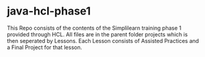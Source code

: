 # java-hcl-phase1

This Repo consists of the contents of the Simplilearn training phase 1 provided through HCL. All files are in the parent folder projects which is then seperated by Lessons. Each Lesson consists of Assisted Practices and a Final Project for that lesson. 

